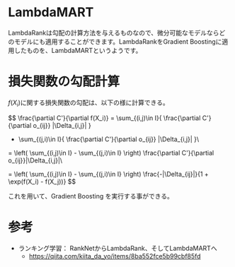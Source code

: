 # LambdaMART

LambdaRankは勾配の計算方法を与えるものなので、微分可能なモデルならどのモデルにも適用することができます。LambdaRankをGradient Boostingに適用したものを、LambdaMARTというようです。

# 損失関数の勾配計算

$f(X_i)$に関する損失関数の勾配は、以下の様に計算できる。

$$
\frac{\partial C'}{\partial f(X_i)}
= \sum_{(i,j)\in I}{
  \frac{\partial C'}{\partial o_{ij}}
  |\Delta_{i,j}|
}
- \sum_{(j,i)\in I}{
  \frac{\partial C'}{\partial o_{ij}}
  |\Delta_{i,j}|
}\\

= \left( \sum_{(i,j)\in I} - \sum_{(j,i)\in I} \right)
\frac{\partial C'}{\partial o_{ij}}|\Delta_{i,j}|\\

= \left( \sum_{(i,j)\in I} - \sum_{(j,i)\in I} \right)
\frac{-|\Delta_{ij}|}{1 + \exp(f(X_i) - f(X_j))}
$$

これを用いて、Gradient Boosting を実行する事ができる。

# 参考

- ランキング学習： RankNetからLambdaRank、そしてLambdaMARTへ
  - https://qiita.com/kiita_da_yo/items/8ba552fce5b99cbf85fd
